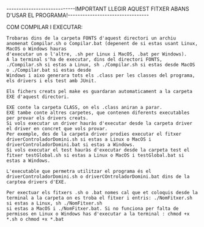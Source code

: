 ----------------------------IMPORTANT LLEGIR AQUEST FITXER ABANS D'USAR EL PROGRAMA!---------------------------------

COM COMPILAR I EXECUTAR:

    Trobaras dins de la carpeta FONTS d'aquest directori un archiu anomenat Compilar.sh o Compilar.bat (depenent de si estas usant Linux, MacOS o Windows hauras 
    d'executar un o l'altre, .sh per Linux i MacOS, .bat per Windows).
    A la terminal s'ha de executar, dins del directori FONTS, ./Compilar.sh si estas a Linux, sh ./Compilar.sh si estas desde MacOS o ./Compilar.bat si estas desde 
    Windows i aixo generara tots els .class per les classes del programa, els drivers i els test amb JUnit. 

    Els fichers creats pel make es guardaran automaticament a la carpeta EXE d'aquest directori.

    EXE conte la carpeta CLASS, on els .class aniran a parar.
    EXE tambe conte altres carpetes, que contenen diferents executables per provar els drivers creats. 
    Si vols executar un driver hauràs d'executar desde la carpeta driver el driver en concret que vols provar.
    Per exemple, des de la carpeta driver prodies executar el fitxer driverControladorDomini.sh si estas a Linux o MacOS i driverControladorDomini.bat si estas a Windows.
    Si vols executar el test hauràs d'executar desde la carpeta test el fitxer testGlobal.sh si estas a Linux o MacOS i testGlobal.bat si estas a Windows.

    L'executable que permetra utilitzar el programa és el driverControladorDomini.sh o driverCOntroladorDomini.bat dins de la carptea drivers d'EXE.

    Per exectuar els fitxers .sh o .bat nomes cal que et coloquis desde la terminal a la carpeta on es troba el fitxer i entris: ./NomFitxer.sh si estas a Linux, sh ./NomFitxer.sh 
    si estas a MacOS i ./NomFitxer.bat. Si no funciona per falta de permisos en Linux o Windows has d'executar a la terminal : chmod +x *.sh o chmod +x *.bat

 
